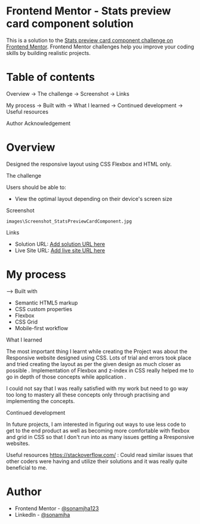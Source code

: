 # Frontend Mentor - Stats preview card component solution

This is a solution to the [Stats preview card component challenge on Frontend Mentor](https://www.frontendmentor.io/challenges/stats-preview-card-component-8JqbgoU62). Frontend Mentor challenges help you improve your coding skills by building realistic projects. 

# Table of contents

Overview
  -> The challenge
  -> Screenshot
  -> Links

My process
  -> Built with
  -> What I learned
  -> Continued development
  -> Useful resources

Author
Acknowledgement

# Overview

Designed the responsive layout using CSS Flexbox and HTML only.

  The challenge

Users should be able to:

- View the optimal layout depending on their device's screen size

 Screenshot

    images\Screenshot_StatsPreviewCardComponent.jpg


Links

- Solution URL: [Add solution URL here](https://your-solution-url.com)
- Live Site URL: [Add live site URL here](https://your-live-site-url.com)

# My process

--> Built with

- Semantic HTML5 markup
- CSS custom properties
- Flexbox
- CSS Grid
- Mobile-first workflow



What I learned

The most important thing  I learnt while creating the Project was about the Responsive website designed using CSS. Lots of trial and errors took place and tried creating the layout as per the given design as much closer as possible .
Implementation  of Flexbox and z-index in CSS really helped me to go in depth of those concepts while application .

I could not say that I was really satisfied with my work but need to go way too long  to mastery all these concepts only through practising and implementing the concepts.

Continued development

In future projects, I am interested in figuring out ways to use less code to get to the end product as well as becoming more comfortable with flexbox and grid in CSS so that I don't run into as many issues getting a Rresponsive websites.

Useful resources
https://stackoverflow.com/   : Could read similar issues that other coders were having and utilize their solutions and it was really quite beneficial to me.



 # Author


- Frontend Mentor - [@sonamjha123](https://www.frontendmentor.io/profile/sonamjha123)
- Linkedln - [@sonamjha](https://www.linkedin.com/in/sonam-kumar-1b42461bb/)

